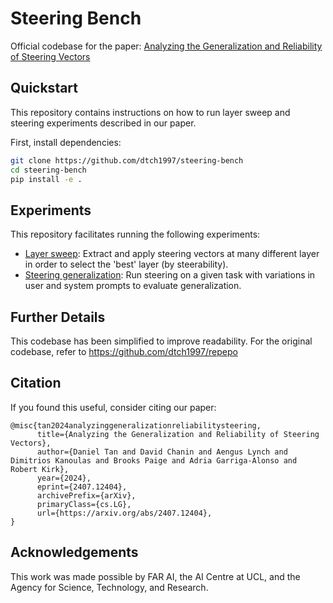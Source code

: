 # Steering Bench
Official codebase for the paper: [Analyzing the Generalization and Reliability of Steering Vectors](https://arxiv.org/abs/2407.12404)

## Quickstart
This repository contains instructions on how to run layer sweep and steering experiments described in our paper. 

First, install dependencies: 
```bash
git clone https://github.com/dtch1997/steering-bench
cd steering-bench 
pip install -e . 
```

## Experiments
This repository facilitates running the following experiments: 
- [Layer sweep](experiments/layer_sweep): Extract and apply steering vectors at many different layer in order to select the 'best' layer (by steerability). 
- [Steering generalization](experiments/persona_generalization): Run steering on a given task with variations in user and system prompts to evaluate generalization.

## Further Details
This codebase has been simplified to improve readability. For the original codebase, refer to https://github.com/dtch1997/repepo 

## Citation
If you found this useful, consider citing our paper: 
```
@misc{tan2024analyzinggeneralizationreliabilitysteering,
      title={Analyzing the Generalization and Reliability of Steering Vectors}, 
      author={Daniel Tan and David Chanin and Aengus Lynch and Dimitrios Kanoulas and Brooks Paige and Adria Garriga-Alonso and Robert Kirk},
      year={2024},
      eprint={2407.12404},
      archivePrefix={arXiv},
      primaryClass={cs.LG},
      url={https://arxiv.org/abs/2407.12404}, 
}
```
## Acknowledgements
This work was made possible by FAR AI, the AI Centre at UCL, and the Agency for Science, Technology, and Research. 

